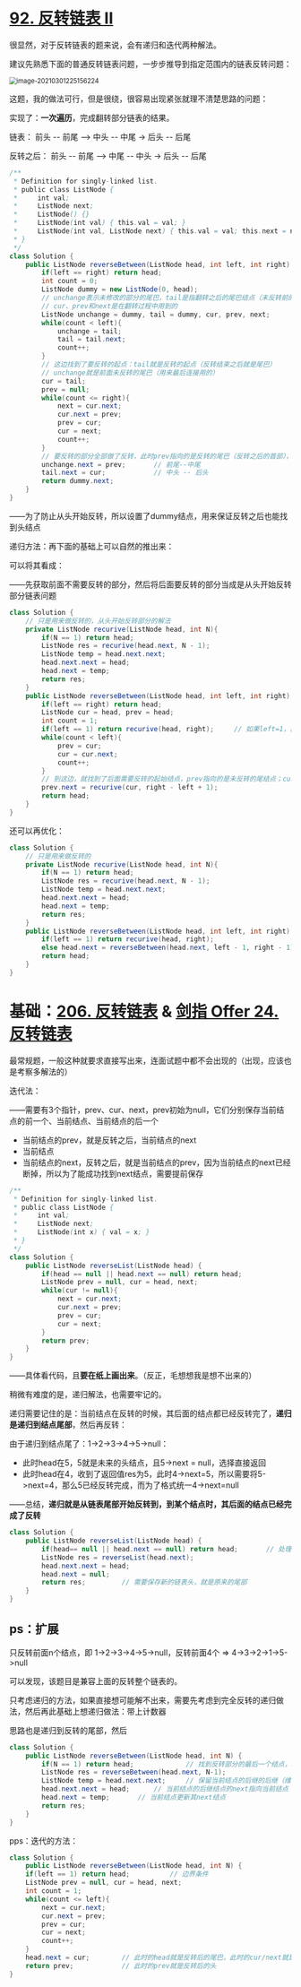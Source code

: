 # [92. 反转链表 II](https://leetcode-cn.com/problems/reverse-linked-list-ii/)

很显然，对于反转链表的题来说，会有递归和迭代两种解法。

建议先熟悉下面的普通反转链表问题，一步步推导到指定范围内的链表反转问题：

<img src="C:\Users\surface\AppData\Roaming\Typora\typora-user-images\image-20210301225156224.png" alt="image-20210301225156224" style="zoom:80%;" />

这题，我的做法可行，但是很绕，很容易出现紧张就理不清楚思路的问题：

实现了：**一次遍历**，完成翻转部分链表的结果。

链表： 前头 -- 前尾 --> 中头 -- 中尾 -> 后头 -- 后尾

反转之后： 前头 -- 前尾 --> 中尾 -- 中头 -> 后头 -- 后尾

```java
/**
 * Definition for singly-linked list.
 * public class ListNode {
 *     int val;
 *     ListNode next;
 *     ListNode() {}
 *     ListNode(int val) { this.val = val; }
 *     ListNode(int val, ListNode next) { this.val = val; this.next = next; }
 * }
 */
class Solution {
    public ListNode reverseBetween(ListNode head, int left, int right) {
        if(left == right) return head;
        int count = 0;
        ListNode dummy = new ListNode(0, head);
        // unchange表示未修改的部分的尾巴，tail是指翻转之后的尾巴结点（未反转前的反转起点），
        // cur、prev和next是在翻转过程中用到的
        ListNode unchange = dummy, tail = dummy, cur, prev, next;
        while(count < left){
            unchange = tail;
            tail = tail.next;
            count++;
        }
        // 这边找到了要反转的起点：tail就是反转的起点（反转结束之后就是尾巴）
        // unchange就是前面未反转的尾巴（用来最后连接用的）
        cur = tail;
        prev = null;
        while(count <= right){
            next = cur.next;
            cur.next = prev;
            prev = cur;
            cur = next;
            count++;
        }
        // 要反转的部分全部做了反转，此时prev指向的是反转的尾巴（反转之后的首部），cur/next指向的是最后未反转的头部（用来连接用）
        unchange.next = prev;		// 前尾--中尾
        tail.next = cur;			// 中头 -- 后头
        return dummy.next;
    }
}
```

——为了防止从头开始反转，所以设置了dummy结点，用来保证反转之后也能找到头结点

递归方法：再下面的基础上可以自然的推出来：

可以将其看成：

——先获取前面不需要反转的部分，然后将后面要反转的部分当成是从头开始反转部分链表问题

```java
class Solution {
    // 只是用来做反转的，从头开始反转部分的解法
    private ListNode recurive(ListNode head, int N){
        if(N == 1) return head;
        ListNode res = recurive(head.next, N - 1);
        ListNode temp = head.next.next;
        head.next.next = head;
        head.next = temp;
        return res;
    }
    public ListNode reverseBetween(ListNode head, int left, int right) {
        if(left == right) return head;
        ListNode cur = head, prev = head;
        int count = 1;
        if(left == 1) return recurive(head, right);		// 如果left=1，就是从头开始反转
        while(count < left){
            prev = cur;
            cur = cur.next;
            count++;
        }
        // 到这边，就找到了后面需要反转的起始结点，prev指向的是未反转的尾结点；cur=next指向的是反转的头结点
        prev.next = recurive(cur, right - left + 1);
        return head;
    }
}
```

还可以再优化：

```java
class Solution {
    // 只是用来做反转的
    private ListNode recurive(ListNode head, int N){
        if(N == 1) return head;
        ListNode res = recurive(head.next, N - 1);
        ListNode temp = head.next.next;
        head.next.next = head;
        head.next = temp;
        return res;
    }
    public ListNode reverseBetween(ListNode head, int left, int right) {
        if(left == 1) return recurive(head, right);
        else head.next = reverseBetween(head.next, left - 1, right - 1);	// 核心，不断地推进到要反转地起点
        return head;
    }
}
```

# 基础：[206. 反转链表](https://leetcode-cn.com/problems/reverse-linked-list/) & [剑指 Offer 24. 反转链表](https://leetcode-cn.com/problems/fan-zhuan-lian-biao-lcof/)

最常规题，一般这种就要求直接写出来，连面试题中都不会出现的（出现，应该也是考察多解法的）

迭代法：

——需要有3个指针，prev、cur、next，prev初始为null，它们分别保存当前结点的前一个、当前结点、当前结点的后一个

- 当前结点的prev，就是反转之后，当前结点的next
- 当前结点
- 当前结点的next，反转之后，就是当前结点的prev，因为当前结点的next已经断掉，所以为了能成功找到next结点，需要提前保存

```java
/**
 * Definition for singly-linked list.
 * public class ListNode {
 *     int val;
 *     ListNode next;
 *     ListNode(int x) { val = x; }
 * }
 */
class Solution {
    public ListNode reverseList(ListNode head) {
        if(head == null || head.next == null) return head;
        ListNode prev = null, cur = head, next;
        while(cur != null){
            next = cur.next;
            cur.next = prev;
            prev = cur;
            cur = next;
        }
        return prev;
    }
}
```

——具体看代码，且**要在纸上画出来**。（反正，毛想想我是想不出来的）

稍微有难度的是，递归解法，也需要牢记的。

递归需要记住的是：当前结点在反转的时候，其后面的结点都已经反转完了，**递归是递归到结点尾部**，然后再反转：

由于递归到结点尾了：1->2->3->4->5->null：

- 此时head在5，5就是未来的头结点，且5->next = null，选择直接返回
- 此时head在4，收到了返回值res为5，此时4->next=5，所以需要将5->next=4，那么5已经反转完成，而为了格式统一4->next=null

——总结，**递归就是从链表尾部开始反转到，到某个结点时，其后面的结点已经完成了反转**

```java
class Solution {
    public ListNode reverseList(ListNode head) {
        if(head== null || head.next == null) return head;		// 处理特殊情况，也是递归的终止条件
        ListNode res = reverseList(head.next);
        head.next.next = head;
        head.next = null;
        return res;			// 需要保存新的链表头，就是原来的尾部
    }
}
```

## ps：扩展

只反转前面n个结点，即 1->2->3->4->5->null，反转前面4个 => 4->3->2->1->5->null

可以发现，该题目是兼容上面的反转整个链表的。

只考虑递归的方法，如果直接想可能解不出来，需要先考虑到完全反转的递归做法，然后再此基础上想递归做法：带上计数器

思路也是递归到反转的尾部，然后

```java
class Solution {
    public ListNode reverseBetween(ListNode head, int N) {
        if(N == 1) return head;				// 找到反转部分的最后一个结点，就返回
        ListNode res = reverseBetween(head.next, N-1);
        ListNode temp = head.next.next;		// 保留当前结点的后继的后继（维护的是未反转的头结点）
        head.next.next = head;		// 当前结点的后继结点的next指向当前结点
        head.next = temp;		// 当前结点更新其next结点
        return res;
    }
}
```

pps：迭代的方法：

```java
class Solution {
    public ListNode reverseBetween(ListNode head, int N) {
    if(left == 1) return head;			// 边界条件
    ListNode prev = null, cur = head, next;
    int count = 1;
    while(count <= left){
        next = cur.next;
        cur.next = prev;
        prev = cur;
        cur = next;
        count++;
    }
    head.next = cur;		// 此时的head就是反转后的尾巴，此时的cur/next就是未翻转的首部
    return prev;			// 此时的prev就是反转后的头
}
```

